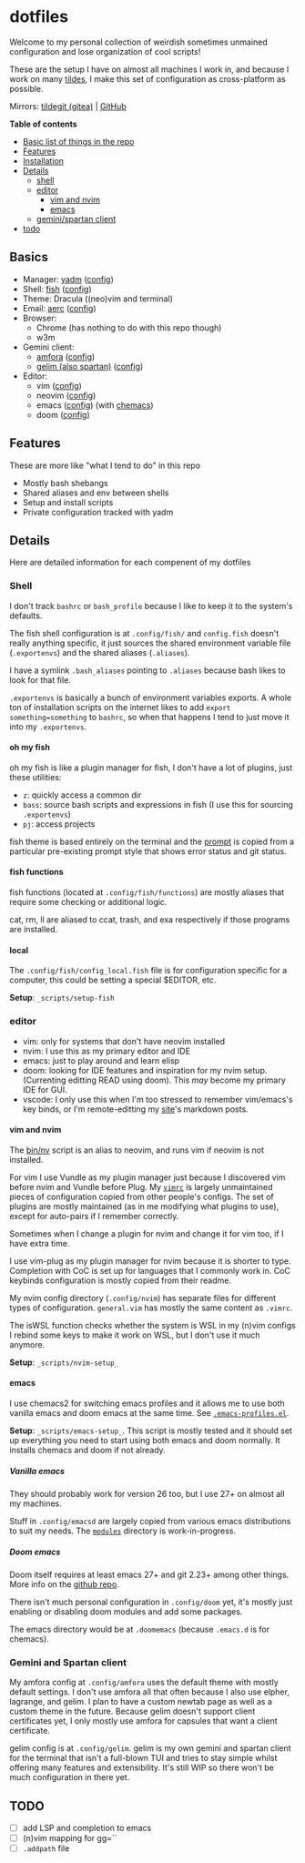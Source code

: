 # dotfiles

Welcome to my personal collection of weirdish sometimes unmained configuration and
lose organization of cool scripts!

These are the setup I have on almost all machines I work in, and because I work
on many [tildes](https://tildeverse.org), I make this set of configuration as
cross-platform as possible.

Mirrors: [tildegit (gitea)](https://tildegit.org/hedy/dotfiles)
| [GitHub](https://github.com/hedyhli/dotfiles)

**Table of contents**

- [Basic list of things in the repo](#basics)
- [Features](#features)
- [Installation](#installation)
- [Details](#details)
  - [shell](#shell)
  - [editor](#editor)
    - [vim and nvim](#vim-and-nvim)
    - [emacs](#emacs)
  - [gemini/spartan client](#gemini-spartan-client) 
- [todo](#todo)

## Basics

- Manager: [yadm](https://yadm.io) ([config](.config/yadm))
- Shell: [fish](https://fishshell.com) ([config](.config/fish))
- Theme: Dracula ((neo)vim and terminal)
- Email: [aerc](https://aerc-mail.org) ([config](.config/aerc))
- Browser:
   - Chrome (has nothing to do with this repo though)
   - w3m
- Gemini client:
   - [amfora](https://github.com/makeworld-the-better-one/amfora) ([config](.config/amfora))
   - [gelim (also spartan)](https://sr.ht/~hedy/gelim) ([config](.config/gelim))
- Editor:
   - vim ([config](.vimrc))
   - neovim ([config](.config/nvim))
   - emacs ([config](.config/emacsd)) (with [chemacs](.emacs-profiles.el))
   - doom ([config](.config/doom))

## Features

These are more like "what I tend to do" in this repo

- Mostly bash shebangs
- Shared aliases and env between shells
- Setup and install scripts
- Private configuration tracked with yadm

## Details

Here are detailed information for each compenent of my dotfiles

### Shell

I don't track `bashrc` or `bash_profile` because I like to keep it to the system's defaults.

The fish shell configuration is at `.config/fish/` and `config.fish` doesn't really anything specific,
it just sources the shared environment variable file (`.exportenvs`) and the shared aliases (`.aliases`).

I have a symlink `.bash_aliases` pointing to `.aliases` because bash likes to look for that file.

`.exportenvs` is basically a bunch of environment variables exports. A whole ton of installation scripts
on the internet likes to add `export something=something` to `bashrc`, so when that happens I tend to just
move it into my `.exportenvs`.

#### oh my fish

oh my fish is like a plugin manager for fish, I don't have a lot of plugins, just these utilities:
- `z`: quickly access a common dir
- `bass`: source bash scripts and expressions in fish (I use this for sourcing `.exportenvs`)
- `pj`: access projects

fish theme is based entirely on the terminal and the
[prompt](.config/fish/functions/fish_prompt.fish) is copied from a particular pre-existing
prompt style that shows error status and git status.

#### fish functions

fish functions (located at `.config/fish/functions`) are mostly aliases that require some checking or
additional logic.

cat, rm, ll are aliased to ccat, trash, and exa respectively if those programs are installed.

#### local

The `.config/fish/config_local.fish` file is for configuration specific for a computer, this could
be setting a special $EDITOR, etc.

**Setup**: `_scripts/setup-fish`

### editor

- vim: only for systems that don't have neovim installed
- nvim: I use this as my primary editor and IDE
- emacs: just to play around and learn elisp
- doom: looking for IDE features and inspiration for my nvim setup. (Currenting editting READ using doom).
This *may* become my primary IDE for GUI.
- vscode: I only use this when I'm too stressed to remember vim/emacs's key binds, or I'm remote-editting
my [site](https://hedy.tilde.cafe)'s markdown posts.

#### vim and nvim

The [bin/nv](./bin/nv) script is an alias to neovim, and runs vim if neovim is not installed.

For vim I use Vundle as my plugin manager just because I discovered vim before nvim and Vundle before Plug.
My [`vimrc`](.vimrc) is largely unmaintained pieces of configuration copied from other people's configs. The
set of plugins are mostly maintained (as in me modifying what plugins to use), except for auto-pairs if I remember correctly.

Sometimes when I change a plugin for nvim and change it for vim too, if I have extra time.

I use vim-plug as my plugin manager for nvim because it is shorter to type. Completion with CoC is set up
for languages that I commonly work in. CoC keybinds configuration is mostly copied from their readme.

My nvim config directory (`.config/nvim`) has separate files for different types of configuration. `general.vim`
has mostly the same content as `.vimrc`.

The isWSL function checks whether the system is WSL in my (n)vim configs
I rebind some keys to make it work on WSL, but I don't use it much anymore.

**Setup**: `_scripts/nvim-setup_`

#### emacs

I use chemacs2 for switching emacs profiles and it allows me to use both vanilla emacs and doom emacs
at the same time. See [`.emacs-profiles.el`](.emacs-profiles.el).

**Setup**: `_scripts/emacs-setup_`. This script is mostly tested and it should set up everything you need
to start using both emacs and doom normally. It installs chemacs and doom if not already.

##### Vanilla emacs

They should probably work for version 26 too, but I use 27+ on almost all my machines.

Stuff in `.config/emacsd` are largely copied from various emacs distributions to suit my needs.
The [`modules`](.config/emacsd/modules) directory is work-in-progress.

##### Doom emacs

Doom itself requires at least emacs 27+ and git 2.23+ among other things. More info on the
[github repo](https://github.com/hlissner/doom-emacs).

There isn't much personal configuration in `.config/doom` yet, it's mostly just enabling or disabling
doom modules and add some packages.

The emacs directory would be at `.doomemacs` (because `.emacs.d` is for chemacs).

### Gemini and Spartan client

My amfora config at `.config/amfora` uses the default theme with mostly default settings. I don't use
amfora all that often because I also use elpher, lagrange, and gelim. I plan to have a custom newtab page
as well as a custom theme in the future. Because gelim doesn't support client certificates yet, I only
mostly use amfora for capsules that want a client certificate.

gelim config is at `.config/gelim`. gelim is my own gemini and spartan client for the terminal that isn't
a full-blown TUI and tries to stay simple whilst offering many features and extensibility. It's still WIP
so there won't be much configuration in there yet.

## TODO

- [ ] add LSP and completion to emacs
- [ ] (n)vim mapping for gg=``
- [ ] `.addpath` file
